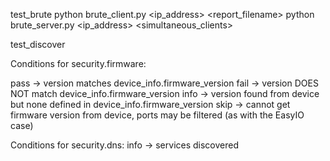 test_brute
python brute_client.py <ip_address> <port> <report_filename>
python brute_server.py <ip_address> <port> <simultaneous_clients>

test_discover

Conditions for security.firmware:

pass -> version matches device_info.firmware_version
fail -> version DOES NOT match device_info.firmware_version
info -> version found from device but none defined in device_info.firmware_version
skip -> cannot get firmware version from device, ports may be filtered (as with the EasyIO case)

Conditions for security.dns:
info -> services discovered